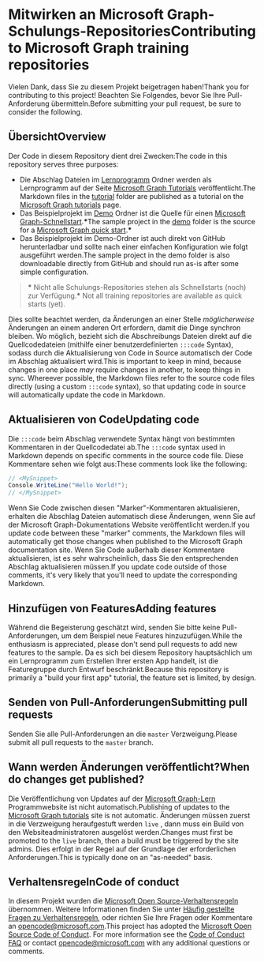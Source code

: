 # <a name="contributing-to-microsoft-graph-training-repositories"></a><span data-ttu-id="2cd27-101">Mitwirken an Microsoft Graph-Schulungs-Repositories</span><span class="sxs-lookup"><span data-stu-id="2cd27-101">Contributing to Microsoft Graph training repositories</span></span>

<span data-ttu-id="2cd27-102">Vielen Dank, dass Sie zu diesem Projekt beigetragen haben!</span><span class="sxs-lookup"><span data-stu-id="2cd27-102">Thank you for contributing to this project!</span></span> <span data-ttu-id="2cd27-103">Beachten Sie Folgendes, bevor Sie Ihre Pull-Anforderung übermitteln.</span><span class="sxs-lookup"><span data-stu-id="2cd27-103">Before submitting your pull request, be sure to consider the following.</span></span>

## <a name="overview"></a><span data-ttu-id="2cd27-104">Übersicht</span><span class="sxs-lookup"><span data-stu-id="2cd27-104">Overview</span></span>

<span data-ttu-id="2cd27-105">Der Code in diesem Repository dient drei Zwecken:</span><span class="sxs-lookup"><span data-stu-id="2cd27-105">The code in this repository serves three purposes:</span></span>

- <span data-ttu-id="2cd27-106">Die Abschlag Dateien im [Lernprogramm](/tutorial) Ordner werden als Lernprogramm auf der Seite [Microsoft Graph Tutorials](https://docs.microsoft.com/graph/tutorials) veröffentlicht.</span><span class="sxs-lookup"><span data-stu-id="2cd27-106">The Markdown files in the [tutorial](/tutorial) folder are published as a tutorial on the [Microsoft Graph tutorials](https://docs.microsoft.com/graph/tutorials) page.</span></span>
- <span data-ttu-id="2cd27-107">Das Beispielprojekt im [Demo](/demo) Ordner ist die Quelle für einen [Microsoft Graph-Schnellstart](https://developer.microsoft.com/graph/quick-start).**\***</span><span class="sxs-lookup"><span data-stu-id="2cd27-107">The sample project in the [demo](/demo) folder is the source for a [Microsoft Graph quick start](https://developer.microsoft.com/graph/quick-start).**\***</span></span>
- <span data-ttu-id="2cd27-108">Das Beispielprojekt im Demo-Ordner ist auch direkt von GitHub herunterladbar und sollte nach einer einfachen Konfiguration wie folgt ausgeführt werden.</span><span class="sxs-lookup"><span data-stu-id="2cd27-108">The sample project in the demo folder is also downloadable directly from GitHub and should run as-is after some simple configuration.</span></span>

> <span data-ttu-id="2cd27-109">**\*** Nicht alle Schulungs-Repositories stehen als Schnellstarts (noch) zur Verfügung.</span><span class="sxs-lookup"><span data-stu-id="2cd27-109">**\*** Not all training repositories are available as quick starts (yet).</span></span>

<span data-ttu-id="2cd27-110">Dies sollte beachtet werden, da Änderungen an einer Stelle *möglicherweise* Änderungen an einem anderen Ort erfordern, damit die Dinge synchron bleiben. Wo möglich, bezieht sich die Abschreibungs Dateien direkt auf die Quellcodedateien (mithilfe einer benutzerdefinierten `:::code` Syntax), sodass durch die Aktualisierung von Code in Source automatisch der Code im Abschlag aktualisiert wird.</span><span class="sxs-lookup"><span data-stu-id="2cd27-110">This is important to keep in mind, because changes in one place *may* require changes in another, to keep things in sync. Whereever possible, the Markdown files refer to the source code files directly (using a custom `:::code` syntax), so that updating code in source will automatically update the code in Markdown.</span></span>

## <a name="updating-code"></a><span data-ttu-id="2cd27-111">Aktualisieren von Code</span><span class="sxs-lookup"><span data-stu-id="2cd27-111">Updating code</span></span>

<span data-ttu-id="2cd27-112">Die `:::code` beim Abschlag verwendete Syntax hängt von bestimmten Kommentaren in der Quellcodedatei ab.</span><span class="sxs-lookup"><span data-stu-id="2cd27-112">The `:::code` syntax used in Markdown depends on specific comments in the source code file.</span></span> <span data-ttu-id="2cd27-113">Diese Kommentare sehen wie folgt aus:</span><span class="sxs-lookup"><span data-stu-id="2cd27-113">These comments look like the following:</span></span>

```csharp
// <MySnippet>
Console.WriteLine("Hello World!");
// </MySnippet>
```

<span data-ttu-id="2cd27-114">Wenn Sie Code zwischen diesen "Marker"-Kommentaren aktualisieren, erhalten die Abschlag Dateien automatisch diese Änderungen, wenn Sie auf der Microsoft Graph-Dokumentations Website veröffentlicht werden.</span><span class="sxs-lookup"><span data-stu-id="2cd27-114">If you update code between these "marker" comments, the Markdown files will automatically get those changes when published to the Microsoft Graph documentation site.</span></span> <span data-ttu-id="2cd27-115">Wenn Sie Code außerhalb dieser Kommentare aktualisieren, ist es sehr wahrscheinlich, dass Sie den entsprechenden Abschlag aktualisieren müssen.</span><span class="sxs-lookup"><span data-stu-id="2cd27-115">If you update code outside of those comments, it's very likely that you'll need to update the corresponding Markdown.</span></span>

## <a name="adding-features"></a><span data-ttu-id="2cd27-116">Hinzufügen von Features</span><span class="sxs-lookup"><span data-stu-id="2cd27-116">Adding features</span></span>

<span data-ttu-id="2cd27-117">Während die Begeisterung geschätzt wird, senden Sie bitte keine Pull-Anforderungen, um dem Beispiel neue Features hinzuzufügen.</span><span class="sxs-lookup"><span data-stu-id="2cd27-117">While the enthusiasm is appreciated, please don't send pull requests to add new features to the sample.</span></span> <span data-ttu-id="2cd27-118">Da es sich bei diesem Repository hauptsächlich um ein Lernprogramm zum Erstellen Ihrer ersten App handelt, ist die Featuregruppe durch Entwurf beschränkt.</span><span class="sxs-lookup"><span data-stu-id="2cd27-118">Because this repository is primarily a "build your first app" tutorial, the feature set is limited, by design.</span></span>

## <a name="submitting-pull-requests"></a><span data-ttu-id="2cd27-119">Senden von Pull-Anforderungen</span><span class="sxs-lookup"><span data-stu-id="2cd27-119">Submitting pull requests</span></span>

<span data-ttu-id="2cd27-120">Senden Sie alle Pull-Anforderungen an die `master` Verzweigung.</span><span class="sxs-lookup"><span data-stu-id="2cd27-120">Please submit all pull requests to the `master` branch.</span></span>

## <a name="when-do-changes-get-published"></a><span data-ttu-id="2cd27-121">Wann werden Änderungen veröffentlicht?</span><span class="sxs-lookup"><span data-stu-id="2cd27-121">When do changes get published?</span></span>

<span data-ttu-id="2cd27-122">Die Veröffentlichung von Updates auf der [Microsoft Graph-Lern](https://docs.microsoft.com/graph/tutorials) Programmwebsite ist nicht automatisch.</span><span class="sxs-lookup"><span data-stu-id="2cd27-122">Publishing of updates to the [Microsoft Graph tutorials](https://docs.microsoft.com/graph/tutorials) site is not automatic.</span></span> <span data-ttu-id="2cd27-123">Änderungen müssen zuerst in die Verzweigung heraufgestuft werden `live` , dann muss ein Build von den Websiteadministratoren ausgelöst werden.</span><span class="sxs-lookup"><span data-stu-id="2cd27-123">Changes must first be promoted to the `live` branch, then a build must be triggered by the site admins.</span></span> <span data-ttu-id="2cd27-124">Dies erfolgt in der Regel auf der Grundlage der erforderlichen Anforderungen.</span><span class="sxs-lookup"><span data-stu-id="2cd27-124">This is typically done on an "as-needed" basis.</span></span>

## <a name="code-of-conduct"></a><span data-ttu-id="2cd27-125">Verhaltensregeln</span><span class="sxs-lookup"><span data-stu-id="2cd27-125">Code of conduct</span></span>

<span data-ttu-id="2cd27-p106">In diesem Projekt wurden die [Microsoft Open Source-Verhaltensregeln](https://opensource.microsoft.com/codeofconduct/) übernommen. Weitere Informationen finden Sie unter [Häufig gestellte Fragen zu Verhaltensregeln](https://opensource.microsoft.com/codeofconduct/faq/), oder richten Sie Ihre Fragen oder Kommentare an [opencode@microsoft.com](mailto:opencode@microsoft.com).</span><span class="sxs-lookup"><span data-stu-id="2cd27-p106">This project has adopted the [Microsoft Open Source Code of Conduct](https://opensource.microsoft.com/codeofconduct/). For more information see the [Code of Conduct FAQ](https://opensource.microsoft.com/codeofconduct/faq/) or contact [opencode@microsoft.com](mailto:opencode@microsoft.com) with any additional questions or comments.</span></span>
